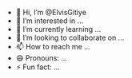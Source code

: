 - 👋 Hi, I’m @ElvisGitiye
- 👀 I’m interested in ...
- 🌱 I’m currently learning ...
- 💞️ I’m looking to collaborate on ...
- 📫 How to reach me ...
- 😄 Pronouns: ...
- ⚡ Fun fact: ...

<!---
ElvisGitiye/ElvisGitiye is a ✨ special ✨ repository because its `README.md` (this file) appears on your GitHub profile.
You can click the Preview link to take a look at your changes.
--->
